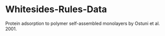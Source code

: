 # Whitesides-Rules-Data
 Protein adsorption to polymer self-assembled monolayers by Ostuni et al. 2001.
